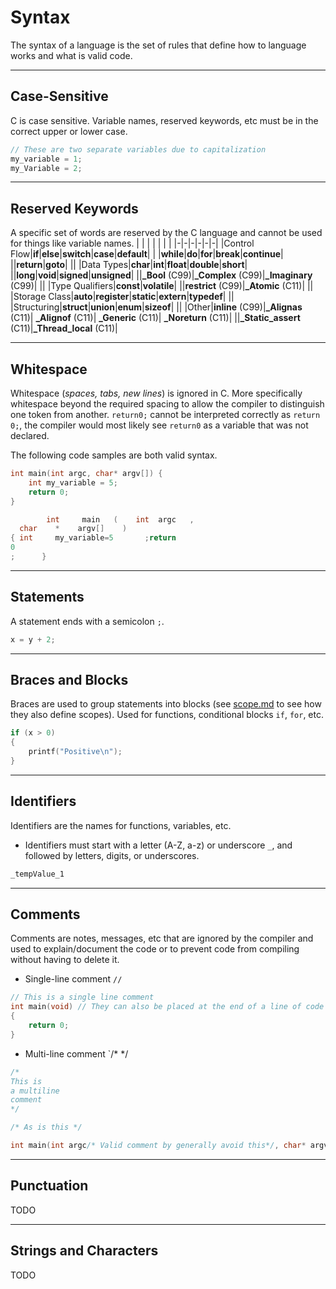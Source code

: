 # Syntax

The syntax of a language is the set of rules that define how to language works and what is valid code.

---

## Case-Sensitive
C is case sensitive. Variable names, reserved keywords, etc must be in the correct upper or lower case.
```c
// These are two separate variables due to capitalization
my_variable = 1; 
my_Variable = 2; 
```

---

## Reserved Keywords
A specific set of words are reserved by the C language and cannot be used for things like variable names.
| | | | | | |
|-|-|-|-|-|-|
|Control Flow|**if**|**else**|**switch**|**case**|**default**|
|            |**while**|**do**|**for**|**break**|**continue**|
||**return**|**goto**|
||
|Data Types|**char**|**int**|**float**|**double**|**short**|
||**long**|**void**|**signed**|**unsigned**|
||**_Bool** (C99)|**_Complex** (C99)|**_Imaginary** (C99)|
||
|Type Qualifiers|**const**|**volatile**|
||**restrict** (C99)|**_Atomic** (C11)|
||
|Storage Class|**auto**|**register**|**static**|**extern**|**typedef**|
||
|Structuring|**struct**|**union**|**enum**|**sizeof**|
||
|Other|**inline** (C99)|**_Alignas** (C11)| **_Alignof** (C11)| **_Generic** (C11)| **_Noreturn** (C11)|
||**_Static_assert** (C11)|**_Thread_local** (C11)|

---

## Whitespace
Whitespace (*spaces, tabs, new lines*) is ignored in C. More specifically whitespace beyond the required spacing to allow the compiler to distinguish one token from another. `return0;` cannot be interpreted correctly as `return 0;`, the compiler would most likely see `return0` as a variable that was not declared.

The following code samples are both valid syntax.
```c
int main(int argc, char* argv[]) {
    int my_variable = 5;
    return 0;
}
```
```c
        int     main   (    int  argc   ,
  char    *    argv[]    )
{ int     my_variable=5       ;return 
0
;      }
```

---

## Statements
A statement ends with a semicolon `;`. 
```c
x = y + 2;
```
---
## Braces and Blocks
Braces are used to group statements into blocks (see [scope.md](./scope.md) to see how they also define scopes). Used for functions, conditional blocks `if`, `for`, etc.
```c
if (x > 0)
{
    printf("Positive\n");
}
```
---
## Identifiers
Identifiers are the names for functions, variables, etc.
- Identifiers must start with a letter (A-Z, a-z) or underscore `_`, and followed by letters, digits, or underscores.
```c
_tempValue_1
```
---
## Comments
Comments are notes, messages, etc that are ignored by the compiler and used to explain/document the code or to prevent code from compiling without having to delete it.
- Single-line comment `//`
```c
// This is a single line comment
int main(void) // They can also be placed at the end of a line of code
{
    return 0;
}
```
- Multi-line comment `/* */
```c
/*
This is 
a multiline 
comment
*/

/* As is this */

int main(int argc/* Valid comment by generally avoid this*/, char* argv[]) { return 0; }
```
---
## Punctuation
TODO

---
## Strings and Characters
TODO